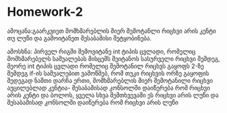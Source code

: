 # Homework-2
ამოცანა:გაარკვიეთ მომხმარებლის მიერ შემოტანლი რიცხვი არის კენტი თუ ლუწი და გამოიტანეთ შესაბამისი შეტყობინება.

ამოსხნა:
პირველ რიგში შემოვიტანე int ტიპის ცვლადი, რომელიც მომხმარებელს საშუალებას მისცემს შეიტანოს სასურველი რიცხვი
შემდეგ, მეორე int ტიპის ცვლადი რომელიც შემოტანილ რიცხვს გაყოფს 2-ზე
შემდეგ if-ის საშუალებით ვამოწმებ, რომ თუკი რიცხვის ორზე გაყოფის შედეგად ნაშთი დარჩა ერთი, მომხმარებლის მიერ შემოტანილი რიცხვი აუცილებლად კენტია- შესაბამისად კონსოლში დაიწერება რომ რიცხვი არის კენტი
და ბოლოს, ყველა სხვა შემთხვევაში ეს რიცხვი არის ლუწი და შესაბამისად კონსოლში დაიწერება რომ რიცხვი არის ლუწი
